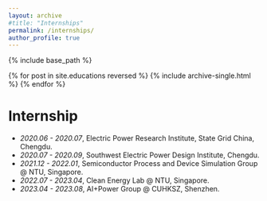 ```yaml
---
layout: archive
#title: "Internships"
permalink: /internships/
author_profile: true
---
```


{% include base_path %}

{% for post in site.educations reversed %}
  {% include archive-single.html %}
{% endfor %}

Internship
======
- *2020.06 - 2020.07*, Electric Power Research Institute, State Grid China, Chengdu.
- *2020.07 - 2020.09*, Southwest Electric Power Design Institute, Chengdu.
- *2021.12 - 2022.01*, Semiconductor Process and Device Simulation Group @ NTU, Singapore.
- *2022.07 - 2023.04*, Clean Energy Lab @ NTU, Singapore.
- *2023.04 - 2023.08*, AI+Power Group @ CUHKSZ, Shenzhen.

